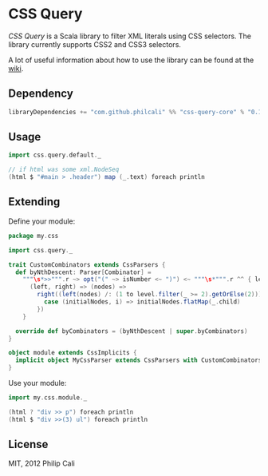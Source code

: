 # CSS Query

_CSS Query_ is a Scala library to filter XML literals using CSS selectors. The
library currently supports CSS2 and CSS3 selectors.

A lot of useful information about how to use the library can be found at the
[wiki](https://github.com/philcali/css-query/wiki).

## Dependency

``` scala
libraryDependencies += "com.github.philcali" %% "css-query-core" % "0.1.0"
```

## Usage

``` scala
import css.query.default._

// if html was some xml.NodeSeq
(html $ "#main > .header") map (_.text) foreach println
```

## Extending

Define your module:

``` scala
package my.css

import css.query._

trait CustomCombinators extends CssParsers {
  def byNthDescent: Parser[Combinator] =
    """\s*>>""".r ~> opt("(" ~> isNumber <~ ")") <~ """\s*""".r ^^ { level =>
      (left, right) => (nodes) =>
        right((left(nodes) /: (1 to level.filter(_ >= 2).getOrElse(2))) {
          case (initialNodes, i) => initialNodes.flatMap(_.child)
        })
    }

  override def byCombinators = (byNthDescent | super.byCombinators)
}

object module extends CssImplicits {
  implicit object MyCssParser extends CssParsers with CustomCombinators
}
```

Use your module:

``` scala
import my.css.module._

(html ? "div >> p") foreach println
(html $ "div >>(3) ul") foreach println
```

## License

MIT, 2012 Philip Cali
